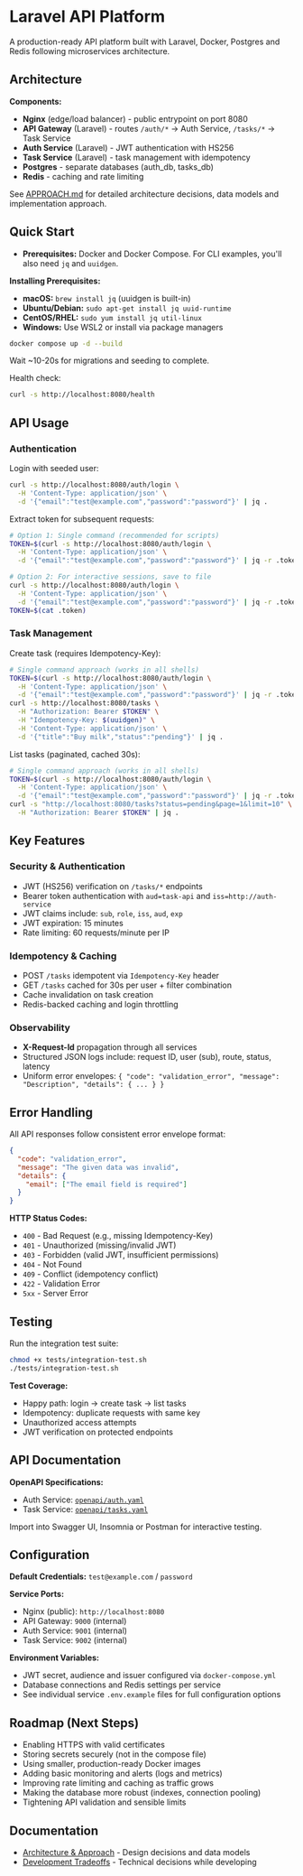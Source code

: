 # Laravel API Platform

A production-ready API platform built with Laravel, Docker, Postgres and Redis following microservices architecture.

## Architecture

**Components:**
- **Nginx** (edge/load balancer) - public entrypoint on port 8080
- **API Gateway** (Laravel) - routes `/auth/*` → Auth Service, `/tasks/*` → Task Service  
- **Auth Service** (Laravel) - JWT authentication with HS256
- **Task Service** (Laravel) - task management with idempotency
- **Postgres** - separate databases (auth_db, tasks_db)
- **Redis** - caching and rate limiting

See [APPROACH.md](./APPROACH.md) for detailed architecture decisions, data models and implementation approach.

## Quick Start

- **Prerequisites:** Docker and Docker Compose. For CLI examples, you'll also need `jq` and `uuidgen`.

**Installing Prerequisites:**
- **macOS:** `brew install jq` (uuidgen is built-in)
- **Ubuntu/Debian:** `sudo apt-get install jq uuid-runtime`
- **CentOS/RHEL:** `sudo yum install jq util-linux`
- **Windows:** Use WSL2 or install via package managers

```bash
docker compose up -d --build
```

Wait ~10-20s for migrations and seeding to complete.

Health check:
```bash
curl -s http://localhost:8080/health
```

## API Usage

### Authentication

Login with seeded user:
```bash
curl -s http://localhost:8080/auth/login \
  -H 'Content-Type: application/json' \
  -d '{"email":"test@example.com","password":"password"}' | jq .
```

Extract token for subsequent requests:
```bash
# Option 1: Single command (recommended for scripts)
TOKEN=$(curl -s http://localhost:8080/auth/login \
  -H 'Content-Type: application/json' \
  -d '{"email":"test@example.com","password":"password"}' | jq -r .token)

# Option 2: For interactive sessions, save to file
curl -s http://localhost:8080/auth/login \
  -H 'Content-Type: application/json' \
  -d '{"email":"test@example.com","password":"password"}' | jq -r .token > .token
TOKEN=$(cat .token)
```

### Task Management

Create task (requires Idempotency-Key):
```bash
# Single command approach (works in all shells)
TOKEN=$(curl -s http://localhost:8080/auth/login \
  -H 'Content-Type: application/json' \
  -d '{"email":"test@example.com","password":"password"}' | jq -r .token) && \
curl -s http://localhost:8080/tasks \
  -H "Authorization: Bearer $TOKEN" \
  -H "Idempotency-Key: $(uuidgen)" \
  -H 'Content-Type: application/json' \
  -d '{"title":"Buy milk","status":"pending"}' | jq .
```

List tasks (paginated, cached 30s):
```bash
# Single command approach (works in all shells)
TOKEN=$(curl -s http://localhost:8080/auth/login \
  -H 'Content-Type: application/json' \
  -d '{"email":"test@example.com","password":"password"}' | jq -r .token) && \
curl -s "http://localhost:8080/tasks?status=pending&page=1&limit=10" \
  -H "Authorization: Bearer $TOKEN" | jq .
```

## Key Features

### Security & Authentication
- JWT (HS256) verification on `/tasks/*` endpoints
- Bearer token authentication with `aud=task-api` and `iss=http://auth-service`
- JWT claims include: `sub`, `role`, `iss`, `aud`, `exp`
- JWT expiration: 15 minutes
- Rate limiting: 60 requests/minute per IP

### Idempotency & Caching
- POST `/tasks` idempotent via `Idempotency-Key` header
- GET `/tasks` cached for 30s per user + filter combination
- Cache invalidation on task creation
- Redis-backed caching and login throttling

### Observability
- **X-Request-Id** propagation through all services
- Structured JSON logs include: request ID, user (sub), route, status, latency
- Uniform error envelopes: `{ "code": "validation_error", "message": "Description", "details": { ... } }`

## Error Handling

All API responses follow consistent error envelope format:
```json
{
  "code": "validation_error",
  "message": "The given data was invalid",
  "details": {
    "email": ["The email field is required"]
  }
}
```

**HTTP Status Codes:**
- `400` - Bad Request (e.g., missing Idempotency-Key)
- `401` - Unauthorized (missing/invalid JWT)
- `403` - Forbidden (valid JWT, insufficient permissions)
- `404` - Not Found
- `409` - Conflict (idempotency conflict)
- `422` - Validation Error
- `5xx` - Server Error

## Testing

Run the integration test suite:
```bash
chmod +x tests/integration-test.sh
./tests/integration-test.sh
```

**Test Coverage:**
- Happy path: login → create task → list tasks
- Idempotency: duplicate requests with same key
- Unauthorized access attempts
- JWT verification on protected endpoints

## API Documentation

**OpenAPI Specifications:**
- Auth Service: [`openapi/auth.yaml`](./openapi/auth.yaml)
- Task Service: [`openapi/tasks.yaml`](./openapi/tasks.yaml)

Import into Swagger UI, Insomnia or Postman for interactive testing.

## Configuration

**Default Credentials:** `test@example.com` / `password`

**Service Ports:**
- Nginx (public): `http://localhost:8080`
- API Gateway: `9000` (internal)
- Auth Service: `9001` (internal)  
- Task Service: `9002` (internal)

**Environment Variables:**
- JWT secret, audience and issuer configured via `docker-compose.yml`
- Database connections and Redis settings per service
- See individual service `.env.example` files for full configuration options

## Roadmap (Next Steps)

- Enabling HTTPS with valid certificates
- Storing secrets securely (not in the compose file)
- Using smaller, production-ready Docker images
- Adding basic monitoring and alerts (logs and metrics)
- Improving rate limiting and caching as traffic grows
- Making the database more robust (indexes, connection pooling)
- Tightening API validation and sensible limits

## Documentation

- [Architecture & Approach](./APPROACH.md) - Design decisions and data models
- [Development Tradeoffs](./TRADEOFFS.md) - Technical decisions while developing
